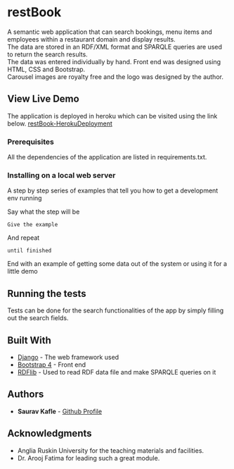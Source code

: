 # restBook

A semantic web application that can search bookings, menu items and employees within a restaurant domain and display results.<br>
The data are stored in an RDF/XML format and SPARQLE queries are used to return the search results.<br>
The data was entered individually by hand. Front end was designed using HTML, CSS and Bootstrap.<br>
Carousel images are royalty free and the logo was designed by the author.

## View Live Demo

The application is deployed in heroku which can be visited using the link below.
[restBook-HerokuDeployment](https://restbook-aru.herokuapp.com/)

### Prerequisites

All the dependencies of the application are listed in requirements.txt.


### Installing on a local web server

A step by step series of examples that tell you how to get a development env running

Say what the step will be

```
Give the example
```

And repeat

```
until finished
```

End with an example of getting some data out of the system or using it for a little demo

## Running the tests

Tests can be done for the search functionalities of the app by simply filling out the search fields.

## Built With

* [Django](https://www.djangoproject.com/) - The web framework used
* [Bootstrap 4](https://getbootstrap.com/docs/4.4/getting-started/introduction/) - Front end
* [RDFlib](https://rdflib.readthedocs.io/en/stable/) - Used to read RDF data file and make SPARQLE queries on it

## Authors

* **Saurav Kafle** - [Github Profile](https://github.com/kaflesaurav)

## Acknowledgments

* Anglia Ruskin University for the teaching materials and facilities.
* Dr. Arooj Fatima for leading such a great module.
